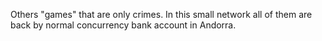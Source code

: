 Others "games" that are only crimes. In this small network all of them are back by normal concurrency bank account in Andorra.
